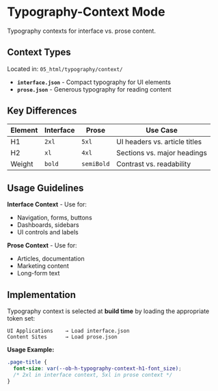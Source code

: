 # Typography-Context Mode

Typography contexts for interface vs. prose content.

## **Context Types**

Located in: `05_html/typography/context/`

- **`interface.json`** - Compact typography for UI elements  
- **`prose.json`** - Generous typography for reading content

## **Key Differences**

| Element | Interface | Prose | Use Case |
|---|---|---|---|
| H1 | `2xl` | `5xl` | UI headers vs. article titles |
| H2 | `xl` | `4xl` | Sections vs. major headings |
| Weight | `bold` | `semiBold` | Contrast vs. readability |

## **Usage Guidelines**

**Interface Context** - Use for:
- Navigation, forms, buttons
- Dashboards, sidebars  
- UI controls and labels

**Prose Context** - Use for:
- Articles, documentation
- Marketing content
- Long-form text

## **Implementation**

Typography context is selected at **build time** by loading the appropriate token set:

```
UI Applications    → Load interface.json  
Content Sites      → Load prose.json
```

**Usage Example:**
```scss
.page-title {
  font-size: var(--ob-h-typography-context-h1-font_size);
  /* 2xl in interface context, 5xl in prose context */
}
```